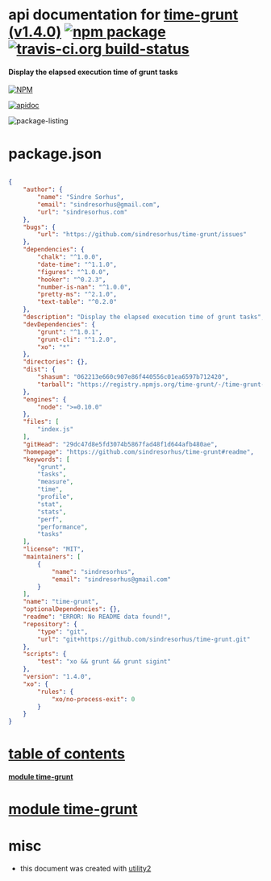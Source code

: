 # api documentation for  [time-grunt (v1.4.0)](https://github.com/sindresorhus/time-grunt#readme)  [![npm package](https://img.shields.io/npm/v/npmdoc-time-grunt.svg?style=flat-square)](https://www.npmjs.org/package/npmdoc-time-grunt) [![travis-ci.org build-status](https://api.travis-ci.org/npmdoc/node-npmdoc-time-grunt.svg)](https://travis-ci.org/npmdoc/node-npmdoc-time-grunt)
#### Display the elapsed execution time of grunt tasks

[![NPM](https://nodei.co/npm/time-grunt.png?downloads=true)](https://www.npmjs.com/package/time-grunt)

[![apidoc](https://npmdoc.github.io/node-npmdoc-time-grunt/build/screen-capture.buildNpmdoc.browser._2Fhome_2Ftravis_2Fbuild_2Fnpmdoc_2Fnode-npmdoc-time-grunt_2Ftmp_2Fbuild_2Fapidoc.html.png)](https://npmdoc.github.io/node-npmdoc-time-grunt/build..beta..travis-ci.org/apidoc.html)

![package-listing](https://npmdoc.github.io/node-npmdoc-time-grunt/build/screen-capture.npmPackageListing.svg)



# package.json

```json

{
    "author": {
        "name": "Sindre Sorhus",
        "email": "sindresorhus@gmail.com",
        "url": "sindresorhus.com"
    },
    "bugs": {
        "url": "https://github.com/sindresorhus/time-grunt/issues"
    },
    "dependencies": {
        "chalk": "^1.0.0",
        "date-time": "^1.1.0",
        "figures": "^1.0.0",
        "hooker": "^0.2.3",
        "number-is-nan": "^1.0.0",
        "pretty-ms": "^2.1.0",
        "text-table": "^0.2.0"
    },
    "description": "Display the elapsed execution time of grunt tasks",
    "devDependencies": {
        "grunt": "^1.0.1",
        "grunt-cli": "^1.2.0",
        "xo": "*"
    },
    "directories": {},
    "dist": {
        "shasum": "062213e660c907e86f440556c01ea6597b712420",
        "tarball": "https://registry.npmjs.org/time-grunt/-/time-grunt-1.4.0.tgz"
    },
    "engines": {
        "node": ">=0.10.0"
    },
    "files": [
        "index.js"
    ],
    "gitHead": "29dc47d8e5fd3074b5867fad48f1d644afb480ae",
    "homepage": "https://github.com/sindresorhus/time-grunt#readme",
    "keywords": [
        "grunt",
        "tasks",
        "measure",
        "time",
        "profile",
        "stat",
        "stats",
        "perf",
        "performance",
        "tasks"
    ],
    "license": "MIT",
    "maintainers": [
        {
            "name": "sindresorhus",
            "email": "sindresorhus@gmail.com"
        }
    ],
    "name": "time-grunt",
    "optionalDependencies": {},
    "readme": "ERROR: No README data found!",
    "repository": {
        "type": "git",
        "url": "git+https://github.com/sindresorhus/time-grunt.git"
    },
    "scripts": {
        "test": "xo && grunt && grunt sigint"
    },
    "version": "1.4.0",
    "xo": {
        "rules": {
            "xo/no-process-exit": 0
        }
    }
}
```



# <a name="apidoc.tableOfContents"></a>[table of contents](#apidoc.tableOfContents)

#### [module time-grunt](#apidoc.module.time-grunt)



# <a name="apidoc.module.time-grunt"></a>[module time-grunt](#apidoc.module.time-grunt)



# misc
- this document was created with [utility2](https://github.com/kaizhu256/node-utility2)
